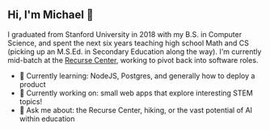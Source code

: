 ## Hi, I'm Michael 👋

I graduated from Stanford University in 2018 with my B.S. in Computer Science, and spent the next six years teaching high school Math and CS (picking up an M.S.Ed. in Secondary Education along the way). I'm currently mid-batch at the [Recurse Center](https://www.recurse.com/), working to pivot back into software roles.

- 🌱 Currently learning: NodeJS, Postgres, and generally how to deploy a product
- 🔧 Currently working on: small web apps that explore interesting STEM topics!
- 💬 Ask me about: the Recurse Center, hiking, or the vast potential of AI within education

<!--
**michaelschung/michaelschung** is a ✨ _special_ ✨ repository because its `README.md` (this file) appears on your GitHub profile.

Here are some ideas to get you started:

- 🔭 I’m currently working on ...
- 🌱 I’m currently learning ...
- 👯 I’m looking to collaborate on ...
- 🤔 I’m looking for help with ...
- 💬 Ask me about ...
- 📫 How to reach me: ...
- 😄 Pronouns: ...
- ⚡ Fun fact: ...
-->
